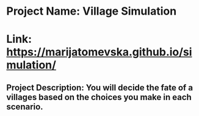 # Project Name: Village Simulation
# Link: https://marijatomevska.github.io/simulation/

## Project Description: You will decide the fate of a villages based on the choices you make in each scenario. 

